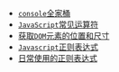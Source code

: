 * <i class="profile-icon vuejs iconfont icon-note"></i>[`console`全家桶](notes/HTML_CSS_Javascript/console/console-related-note.md)
* [<i class="profile-icon vuejs iconfont icon-note"></i>`JavaScript`常见运算符](notes/HTML_CSS_Javascript/common-operator/common-operator.md)
* [<i class="profile-icon vuejs iconfont icon-note"></i>获取`DOM`元素的位置和尺寸](notes/HTML_CSS_Javascript/get-dom-property/get-dom-property.md)
* [<i class="profile-icon vuejs iconfont icon-note"></i>`Javascript`正则表达式](notes/HTML_CSS_Javascript/regular_expression/regular_expression.md)
* [<i class="profile-icon vuejs iconfont icon-note"></i>日常使用的正则表达式](notes/HTML_CSS_Javascript/regular_expression/common_reg_exps.md)

